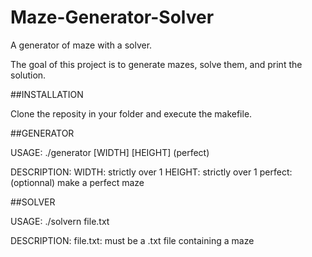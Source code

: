 # Maze-Generator-Solver
A generator of maze with a solver.

The goal of this project is to generate mazes, solve them, and print the solution.

##INSTALLATION

Clone the reposity in your folder and execute the makefile.

##GENERATOR

USAGE:
	./generator [WIDTH] [HEIGHT] (perfect)

DESCRIPTION:
	WIDTH: strictly over 1
	HEIGHT: strictly over 1
	perfect: (optionnal) make a perfect maze


##SOLVER


USAGE:
	./solvern file.txt

DESCRIPTION:
	file.txt: must be a .txt file containing a maze
